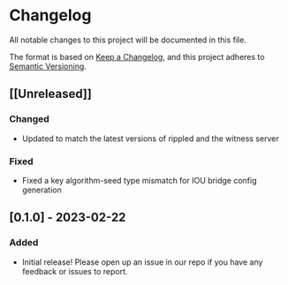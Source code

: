 # Changelog

All notable changes to this project will be documented in this file.

The format is based on [Keep a Changelog](https://keepachangelog.com/en/1.0.0/),
and this project adheres to [Semantic Versioning](https://semver.org/spec/v2.0.0.html).

## [[Unreleased]]

### Changed

- Updated to match the latest versions of rippled and the witness server

### Fixed

- Fixed a key algorithm-seed type mismatch for IOU bridge config generation

## [0.1.0] - 2023-02-22

### Added

- Initial release! Please open up an issue in our repo if you have any
  feedback or issues to report.
